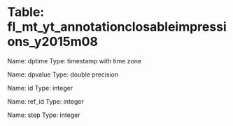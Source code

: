 Table: fl_mt_yt_annotationclosableimpressions_y2015m08
======================================================

Name: dptime
Type: timestamp with time zone

Name: dpvalue
Type: double precision

Name: id
Type: integer

Name: ref_id
Type: integer

Name: step
Type: integer

